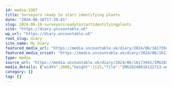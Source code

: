 ```yaml
---
id: media-3367
title: Surveyors ready to start identifying plants
date: "2024-06-16T17:39:41"
slug: 2024-06-16-surveyorsreadytostartidentifyingplants
site: "https://diary.uncountable.uk"
wp_url: "https://diary.uncountable.uk"
root_slug: diary
site_name: My Diary
featured_media_url: "https://media.uncountable.uk/diary/2024/06/16173941/IMG20240616112713.webp"
featured_media_srcset: "https://media.uncountable.uk/diary/2024/06/16173941/IMG20240616112713-300x169.webp 300w, https://media.uncountable.uk/diary/2024/06/16173941/IMG20240616112713-1024x576.webp 1024w, https://media.uncountable.uk/diary/2024/06/16173941/IMG20240616112713-150x150.webp 150w, https://media.uncountable.uk/diary/2024/06/16173941/IMG20240616112713-640x360.webp 640w, https://media.uncountable.uk/diary/2024/06/16173941/IMG20240616112713.webp 2000w"
type: media
source_url: "https://media.uncountable.uk/diary/2024/06/16173941/IMG20240616112713.webp"
media_details: {"width":2000,"height":1125,"file":"IMG20240616112713.webp","filesize":195056,"sizes":{"medium":{"file":"IMG20240616112713-300x169.webp","width":300,"height":169,"filesize":18456,"mime_type":"image/webp","source_url":"https://media.uncountable.uk/diary/2024/06/16173941/IMG20240616112713-300x169.webp"},"large":{"file":"IMG20240616112713-1024x576.webp","width":1024,"height":576,"filesize":168372,"mime_type":"image/webp","source_url":"https://media.uncountable.uk/diary/2024/06/16173941/IMG20240616112713-1024x576.webp"},"thumbnail":{"file":"IMG20240616112713-150x150.webp","width":150,"height":150,"filesize":9640,"mime_type":"image/webp","source_url":"https://media.uncountable.uk/diary/2024/06/16173941/IMG20240616112713-150x150.webp"},"mobwidth":{"file":"IMG20240616112713-640x360.webp","width":640,"height":360,"filesize":73550,"mime_type":"image/webp","source_url":"https://media.uncountable.uk/diary/2024/06/16173941/IMG20240616112713-640x360.webp"},"full":{"file":"IMG20240616112713.webp","width":2000,"height":1125,"mime_type":"image/webp","source_url":"https://media.uncountable.uk/diary/2024/06/16173941/IMG20240616112713.webp"}},"image_meta":{"aperture":"0","credit":"","camera":"","caption":"","created_timestamp":"0","copyright":"","focal_length":"0","iso":"0","shutter_speed":"0","title":"","orientation":"0","keywords":[]}}
category: []
tag: []
---
```



